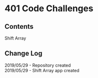 # 401 Code Challenges

## Contents
  Shift Array

## Change Log
  2019/05/29 - Repository created <br/>
  2019/05/29 - Shift Array app created
